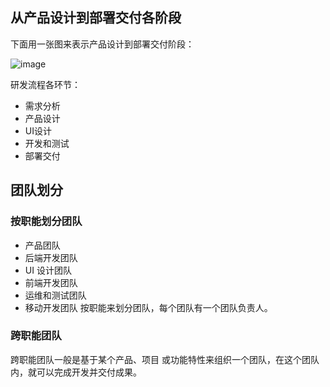 ## 从产品设计到部署交付各阶段

下面用一张图来表示产品设计到部署交付阶段：

![image](https://github.com/user-attachments/assets/c9e4c117-23f8-47f9-a0e5-fa46178b0a50)

研发流程各环节：
- 需求分析
- 产品设计
- UI设计
- 开发和测试
- 部署交付

## 团队划分

### 按职能划分团队

- 产品团队
- 后端开发团队
- UI 设计团队
- 前端开发团队
- 运维和测试团队
- 移动开发团队
按职能来划分团队，每个团队有一个团队负责人。

### 跨职能团队

跨职能团队一般是基于某个产品、项目 或功能特性来组织一个团队，在这个团队内，就可以完成开发并交付成果。

